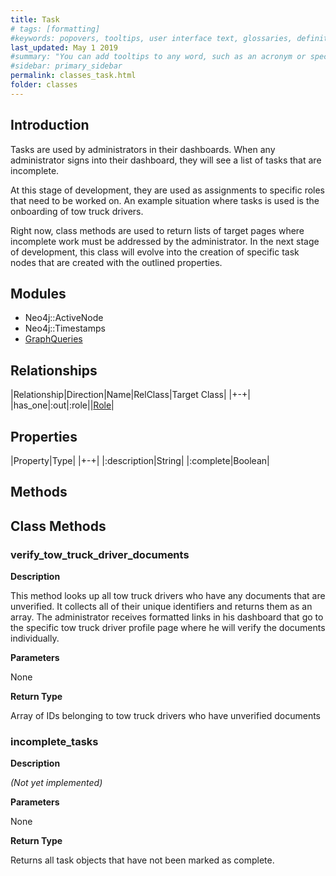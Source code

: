 ```yaml
---
title: Task
# tags: [formatting]
#keywords: popovers, tooltips, user interface text, glossaries, definitions
last_updated: May 1 2019
#summary: "You can add tooltips to any word, such as an acronym or specialized term. Tooltips work well for glossary definitions, because you don't have to keep repeating the definition, nor do you assume the reader already knows the word's meaning."
#sidebar: primary_sidebar
permalink: classes_task.html
folder: classes
---
```


## Introduction

Tasks are used by administrators in their dashboards. When any administrator signs into their dashboard, they will see a list of tasks that are incomplete.

At this stage of development, they are used as assignments to specific roles that need to be worked on. An example situation where tasks is used is the onboarding of tow truck drivers.

Right now, class methods are used to return lists of target pages where incomplete work must be addressed by the administrator. In the next stage of development, this class will evolve into the creation of specific task nodes that are created with the outlined properties.

## Modules

* Neo4j::ActiveNode
* Neo4j::Timestamps
* [GraphQueries](/modules_graph_queries.html)

## Relationships

|Relationship|Direction|Name|RelClass|Target Class|
|+-+|
|has_one|:out|:role||[Role](/classes_role.html)|

## Properties

|Property|Type|
|+-+|
|:description|String|
|:complete|Boolean|

## Methods

## Class Methods

### verify_tow_truck_driver_documents

__Description__

This method looks up all tow truck drivers who have any documents that are unverified. It collects all of their unique identifiers and returns them as an array. The administrator receives formatted links in his dashboard that go to the specific tow truck driver profile page where he will verify the documents individually.

__Parameters__

None

__Return Type__

Array of IDs belonging to tow truck drivers who have unverified documents

### incomplete_tasks

__Description__

*(Not yet implemented)*

__Parameters__

None

__Return Type__

Returns all task objects that have not been marked as complete.

